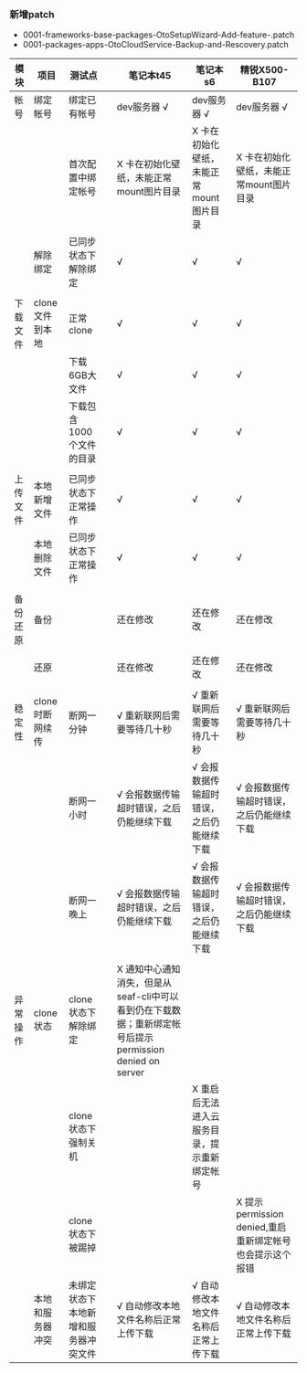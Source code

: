 ### 新增patch
- 0001-frameworks-base-packages-OtoSetupWizard-Add-feature-.patch
- 0001-packages-apps-OtoCloudService-Backup-and-Rescovery.patch

|模块|项目|测试点||笔记本t45|笔记本s6|精锐X500-B107|
|-----|-----|-----|-----|-----|-----|-----|
|帐号|绑定帐号|绑定已有帐号||dev服务器 √|dev服务器 √|dev服务器 √|
|||首次配置中绑定帐号||X 卡在初始化壁纸，未能正常mount图片目录|X 卡在初始化壁纸，未能正常mount图片目录|X 卡在初始化壁纸，未能正常mount图片目录|
||解除绑定|已同步状态下解除绑定||√|√|√|
|||||||||
|下载文件|clone文件到本地|正常clone||√|√|√|
|||下载6GB大文件||√|√|√|
|||下载包含1000个文件的目录||√|√|√|
|||||||||
|上传文件|本地新增文件|已同步状态下正常操作||√|√|√|
||本地删除文件|已同步状态下正常操作||√|√|√|
|||||||||
|备份还原|备份|||还在修改|还在修改|还在修改|
||||||||
||还原|||还在修改|还在修改|还在修改|
|||||||||
|稳定性|clone时断网续传|断网一分钟||√ 重新联网后需要等待几十秒|√ 重新联网后需要等待几十秒|√ 重新联网后需要等待几十秒|
|||断网一小时||√ 会报数据传输超时错误，之后仍能继续下载|√ 会报数据传输超时错误，之后仍能继续下载|√ 会报数据传输超时错误，之后仍能继续下载|
|||断网一晚上||√ 会报数据传输超时错误，之后仍能继续下载|√ 会报数据传输超时错误，之后仍能继续下载|√ 会报数据传输超时错误，之后仍能继续下载|
|||||||||
|异常操作|clone状态|clone状态下解除绑定||X 通知中心通知消失，但是从seaf-cli中可以看到仍在下载数据；重新绑定帐号后提示permission denied on server|||
|||clone状态下强制关机|||X 重启后无法进入云服务目录，提示重新绑定帐号||
|||clone状态下被踢掉||||X 提示permission denied,重启重新绑定帐号也会提示这个报错|
||本地和服务器冲突|未绑定状态下本地新增和服务器冲突文件||√ 自动修改本地文件名称后正常上传下载|√ 自动修改本地文件名称后正常上传下载|√ 自动修改本地文件名称后正常上传下载|
